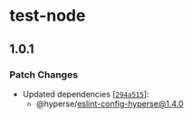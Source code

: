 # test-node

## 1.0.1

### Patch Changes

- Updated dependencies [[`294a515`](https://github.com/hyperse-io/eslint-config-hyperse/commit/294a51570fa0912c17e3fd3816acf2279a302a94)]:
  - @hyperse/eslint-config-hyperse@1.4.0
